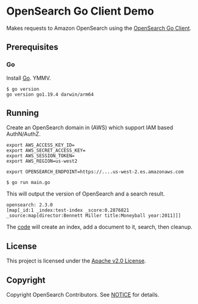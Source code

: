 # OpenSearch Go Client Demo

Makes requests to Amazon OpenSearch using the [OpenSearch Go Client](https://github.com/opensearch-project/opensearch-go).

## Prerequisites

### Go

Install [Go](https://go.dev/doc/install). YMMV.

```
$ go version
go version go1.19.4 darwin/arm64
```

## Running

Create an OpenSearch domain in (AWS) which support IAM based AuthN/AuthZ.

```
export AWS_ACCESS_KEY_ID=
export AWS_SECRET_ACCESS_KEY=
export AWS_SESSION_TOKEN=
export AWS_REGION=us-west2

export OPENSEARCH_ENDPOINT=https://....us-west-2.es.amazonaws.com

$ go run main.go
```

This will output the version of OpenSearch and a search result.

```
opensearch: 2.3.0
[map[_id:1 _index:test-index _score:0.2876821 _source:map[director:Bennett Miller title:Moneyball year:2011]]]
```

The [code](main.go) will create an index, add a document to it, search, then cleanup.

## License 

This project is licensed under the [Apache v2.0 License](LICENSE.txt).

## Copyright

Copyright OpenSearch Contributors. See [NOTICE](NOTICE.txt) for details.
